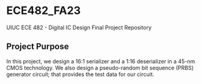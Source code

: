 # ECE482_FA23
UIUC ECE 482 - Digital IC Design Final Project Repository

## Project Purpose
In this project, we design a 16:1 serializer and a 1:16 deserializer in a 45-nm CMOS technology. We also design a pseudo-random bit sequence (PRBS) generator circuit; that provides the test data for our circuit.
